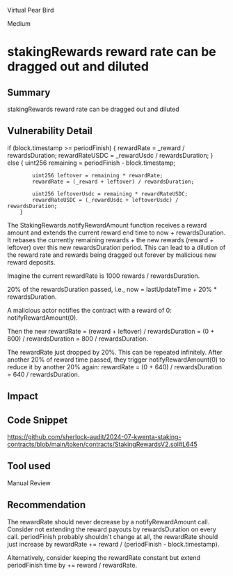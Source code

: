 Virtual Pear Bird

Medium

# stakingRewards reward rate can be dragged out and diluted

## Summary
stakingRewards reward rate can be dragged out and diluted
## Vulnerability Detail

  if (block.timestamp >= periodFinish) {
            rewardRate = _reward / rewardsDuration;
            rewardRateUSDC = _rewardUsdc / rewardsDuration;
        } else {
            uint256 remaining = periodFinish - block.timestamp;

            uint256 leftover = remaining * rewardRate;
            rewardRate = (_reward + leftover) / rewardsDuration;

            uint256 leftoverUsdc = remaining * rewardRateUSDC;
            rewardRateUSDC = (_rewardUsdc + leftoverUsdc) / rewardsDuration;
        }
The StakingRewards.notifyRewardAmount function receives a reward amount and extends the current reward end time to now + rewardsDuration. It rebases the currently remaining rewards + the new rewards (reward + leftover) over this new rewardsDuration period. This can lead to a dilution of the reward rate and rewards being dragged out forever by malicious new reward deposits.

Imagine the current rewardRate is 1000 rewards / rewardsDuration.

20% of the rewardsDuration passed, i.e., now = lastUpdateTime + 20% * rewardsDuration.

A malicious actor notifies the contract with a reward of 0: notifyRewardAmount(0).

Then the new rewardRate = (reward + leftover) / rewardsDuration = (0 + 800) / rewardsDuration = 800 / rewardsDuration.

The rewardRate just dropped by 20%. This can be repeated infinitely. After another 20% of reward time passed, they trigger notifyRewardAmount(0) to reduce it by another 20% again: rewardRate = (0 + 640) / rewardsDuration = 640 / rewardsDuration.
## Impact

## Code Snippet
https://github.com/sherlock-audit/2024-07-kwenta-staking-contracts/blob/main/token/contracts/StakingRewardsV2.sol#L645
## Tool used

Manual Review

## Recommendation
The rewardRate should never decrease by a notifyRewardAmount call. Consider not extending the reward payouts by rewardsDuration on every call. periodFinish probably shouldn't change at all, the rewardRate should just increase by rewardRate += reward / (periodFinish - block.timestamp).

Alternatively, consider keeping the rewardRate constant but extend periodFinish time by += reward / rewardRate.